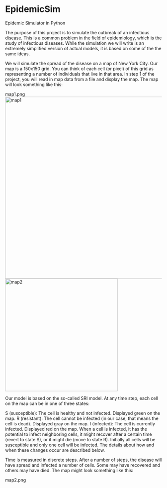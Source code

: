 # EpidemicSim
Epidemic Simulator in Python

The purpose of this project is to simulate the outbreak of an infectious disease. This is a common problem in the field of epidemiology, which is the study of infectious diseases. While the simulation we will write is an extremely simplified version of actual models, it is based on some of the the same ideas. 

We will simulate the spread of the disease on a map of New York City. Our map is a 150x150 grid. You can think of each cell (or pixel) of this grid as representing a number of individuals that live in that area. In step 1 of the project, you will read in map data from a file and display the map. The map will look something like this: 

map1.png<img width="585" alt="map1" src="https://user-images.githubusercontent.com/55852181/118294287-90b1aa00-b4a8-11eb-8fe5-d104326b70d4.png">
<img width="362" alt="map2" src="https://user-images.githubusercontent.com/55852181/118294292-91e2d700-b4a8-11eb-8c01-81c5ff6d2e06.png">


Our model is based on the so-called SRI model. At any time step, each cell on the map can be in one of three states: 

S (susceptible): The cell is healthy and not infected. Displayed green on the map. 
R (resistant): The cell cannot be infected (in our case, that means the cell is dead). Displayed gray on the map. 
I (infected): The cell is currently infected. Displayed red on the map. 
When a cell is infected, it has the potential to infect neighboring cells, it might recover after a certain time (revert to state S), or it might die (move to state R).  Initially all cells will be susceptible and only one cell will be infected. The details about how and when these changes occur are described below. 

Time is measured in discrete steps. After a number of steps, the disease will have spread and infected a number of cells. Some may have recovered and others may have died. The map might look something like this: 

map2.png
